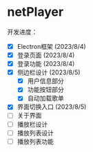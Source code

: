 # netPlayer

开发进度：

- [x] Electron框架 (2023/8/4)
- [x] 登录页面 (2023/8/4)
- [x] 登录功能 (2023/8/4)
- [x] 侧边栏设计 (2023/8/5)
  - [x] 用户信息部分
  - [x] 功能按钮部分
  - [x] 自动加载歌单
- [x] 界面切换入口 (2023/8/5)
- [ ] 关于界面
- [ ] 播放栏设计
- [ ] 播放列表设计
- [ ] 播放列表功能